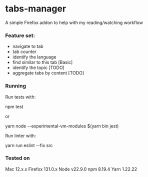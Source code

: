 # tabs-manager

A simple Firefox addon to help with my reading/watching workflow

### Feature set:
- navigate to tab
- tab counter
- identify the language
- find similar to this tab [Basic]
- identify the topic [TODO]
- aggregate tabs by content [TODO]

### Running 
Run tests with: 

npm test

or

yarn node --experimental-vm-modules $(yarn bin jest)

Run linter with:

yarn run eslint --fix src

### Tested on

Mac 12.x.x
Firefox 131.0.x
Node v22.9.0
npm 8.19.4
Yarn 1.22.22